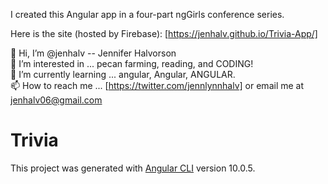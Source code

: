 I created this Angular app in a four-part ngGirls conference series. 

Here is the site (hosted by Firebase):  [https://jenhalv.github.io/Trivia-App/]

👋 Hi, I’m @jenhalv -- Jennifer Halvorson<br>
👀 I’m interested in ... pecan farming, reading, and CODING!<br>
🌱 I’m currently learning ... angular, Angular, ANGULAR.<br>
📫 How to reach me ... [https://twitter.com/jennlynnhalv] or email me at [jenhalv06@gmail.com](mailto:jenhalv06@gmail.com)<br>

# Trivia

This project was generated with [Angular CLI](https://github.com/angular/angular-cli) version 10.0.5.
